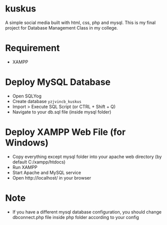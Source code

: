 # kuskus
A simple social media built with html, css, php and mysql. This is my final project for Database Management Class in my college.
# Requirement
* XAMPP
# Deploy MySQL Database
* Open SQLYog
* Create database <code>yzjvincb_kuskus</code>
* Import > Execute SQL Script (or CTRL + Shift + Q)
* Navigate to your db.sql file (inside mysql folder)
# Deploy XAMPP Web File (for Windows)
* Copy everything except mysql folder into your apache web directory (by default C:/xampp/htdocs)
* Run XAMPP
* Start Apache and MySQL service
* Open http://localhost/ in your browser
# Note
* If you have a different mysql database configuration, you should change dbconnect.php file inside php folder according to your config

